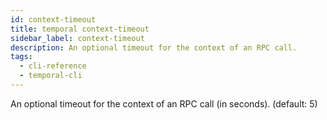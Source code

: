```yaml
---
id: context-timeout
title: temporal context-timeout
sidebar_label: context-timeout
description: An optional timeout for the context of an RPC call.
tags:
  - cli-reference
  - temporal-cli
---
```


An optional timeout for the context of an RPC call (in seconds). (default: 5)
